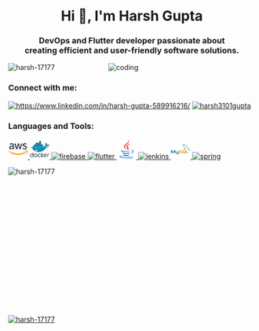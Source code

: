 <h1 align="center">Hi 👋, I'm Harsh Gupta</h1>
<h3 align="center">DevOps and Flutter developer passionate about <br>creating efficient and user-friendly software solutions.</h3>

<img align="right" alt="coding" width="300" src="https://raw.githubusercontent.com/TheDudeThatCode/TheDudeThatCode/master/Assets/Developer.gif">


<p align="left"> <img src="https://komarev.com/ghpvc/?username=harsh-17177&label=Profile%20views&color=0e75b6&style=flat" alt="harsh-17177" /> </p>

<h3 align="left">Connect with me:</h3>
<p align="left">
<a href="https://www.linkedin.com/in/harsh-gupta-589916216/" target="blank"><img align="center" src="https://raw.githubusercontent.com/rahuldkjain/github-profile-readme-generator/master/src/images/icons/Social/linked-in-alt.svg" alt="https://www.linkedin.com/in/harsh-gupta-589916216/" height="30" width="40" /></a>
<a href="https://instagram.com/harsh3101gupta" target="blank"><img align="center" src="https://raw.githubusercontent.com/rahuldkjain/github-profile-readme-generator/master/src/images/icons/Social/instagram.svg" alt="harsh3101gupta" height="30" width="40" /></a>
</p>

<h3 align="left">Languages and Tools:</h3>
<p align="left"> <a href="https://aws.amazon.com" target="_blank" rel="noreferrer"> <img src="https://raw.githubusercontent.com/devicons/devicon/master/icons/amazonwebservices/amazonwebservices-original-wordmark.svg" alt="aws" width="40" height="40"/> </a>  </a> <a href="https://www.docker.com/" target="_blank" rel="noreferrer"> <img src="https://raw.githubusercontent.com/devicons/devicon/master/icons/docker/docker-original-wordmark.svg" alt="docker" width="40" height="40"/> </a> <a href="https://firebase.google.com/" target="_blank" rel="noreferrer"> <img src="https://www.vectorlogo.zone/logos/firebase/firebase-icon.svg" alt="firebase" width="40" height="40"/> </a> <a href="https://flutter.dev" target="_blank" rel="noreferrer"> <img src="https://www.vectorlogo.zone/logos/flutterio/flutterio-icon.svg" alt="flutter" width="40" height="40"/> </a> <a href="https://www.java.com" target="_blank" rel="noreferrer"> <img src="https://raw.githubusercontent.com/devicons/devicon/master/icons/java/java-original.svg" alt="java" width="40" height="40"/> </a> <a href="https://www.jenkins.io" target="_blank" rel="noreferrer"> <img src="https://www.vectorlogo.zone/logos/jenkins/jenkins-icon.svg" alt="jenkins" width="40" height="40"/> </a> <a href="https://www.mysql.com/" target="_blank" rel="noreferrer"> <img src="https://raw.githubusercontent.com/devicons/devicon/master/icons/mysql/mysql-original-wordmark.svg" alt="mysql" width="40" height="40"/> </a>  <a href="https://spring.io/" target="_blank" rel="noreferrer"> <img src="https://www.vectorlogo.zone/logos/springio/springio-icon.svg" alt="spring" width="40" height="40"/> </p>


<p><img align="left" src="https://github-readme-stats.vercel.app/api/?username=harsh-17177&count_private=true&theme=tokyonight&showicons=true" alt="harsh-17177" height ="300" width="495"/></p>



<p><img align="center" src="https://github-readme-streak-stats.herokuapp.com/?user=harsh-17177&theme=dark" alt="harsh-17177" /></p>
